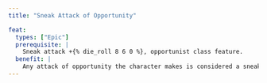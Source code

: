 ```yaml
---
title: "Sneak Attack of Opportunity"

feat:
  types: ["Epic"]
  prerequisite: |
    Sneak attack +{% die_roll 8 6 0 %}, opportunist class feature.
  benefit: |
    Any attack of opportunity the character makes is considered a sneak attack.
---
```

